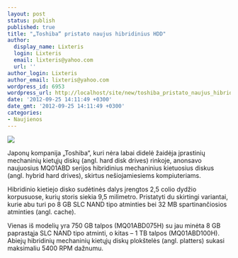 ```yaml
---
layout: post
status: publish
published: true
title: "„Toshiba“ pristato naujus hibridinius HDD"
author:
  display_name: Lixteris
  login: Lixteris
  email: lixteris@yahoo.com
  url: ''
author_login: Lixteris
author_email: lixteris@yahoo.com
wordpress_id: 6953
wordpress_url: http://localhost/site/new/toshiba_pristato_naujus_hibridinius_hdd/
date: '2012-09-25 14:11:49 +0300'
date_gmt: '2012-09-25 14:11:49 +0300'
categories:
- Naujienos
---
```

<p><div class="imgright"><img src="http://technews.lt/upload/toshibahyrid.jpg"  /></div></p>
<p>
	Japonų kompanija &bdquo;Toshiba&ldquo;, kuri nėra labai didelė žaidėja įprastinių mechaninių kietųjų diskų (angl. hard disk drives) rinkoje, anonsavo naujuosius MQ01ABD serijos hibridinius mechaninius kietuosius diskus (angl. hybrid hard drives), skirtus ne&scaron;iojamiesiems kompiuteriams.</p>
<p>
	Hibridinio kietiejo disko sudėtinės dalys įrengtos 2,5 colio dydžio korpusuose, kurių storis siekia 9,5 milimetro. Pristatyti du skirtingi variantai, kurie abu turi po 8 GB SLC NAND tipo atminties bei 32 MB spartinančiosios atminties (angl. cache).</p>
<p>
	Vienas i&scaron; modelių yra 750 GB talpos (MQ01ABD075H) su jau minėta 8 GB paprastąja SLC NAND tipo atminti, o kitas &ndash; 1 TB talpos (MQ01ABD100H). Abiejų hibridinių mechaninių kietųjų diskų plok&scaron;telės (angl. platters) sukasi maksimaliu 5400 RPM dažnumu.</p>
